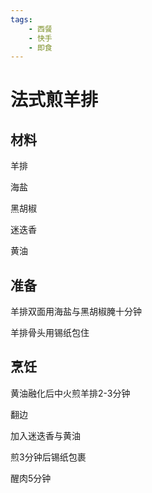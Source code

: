 ```yaml
---
tags:
    - 西餐
    - 快手
    - 即食
---
```


# 法式煎羊排

## 材料

羊排

海盐

黑胡椒

迷迭香

黄油

## 准备

羊排双面用海盐与黑胡椒腌十分钟

羊排骨头用锡纸包住

## 烹饪

黄油融化后中火煎羊排2-3分钟

翻边

加入迷迭香与黄油

煎3分钟后锡纸包裹

醒肉5分钟